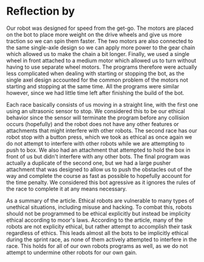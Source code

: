 # Reflection by 

Our robot was designed for speed from the get-go. The motors are placed on the
bot to place more weight on the drive wheels and give us more traction so we
can spin them faster. The two motors are also connected to the same single-axle
design so we can apply more power to the gear chain which allowed us to make
the chain a bit longer. Finally, we used a single wheel in front attached
to a medium motor which allowed us to turn without having to use separate
wheel motors. The programs therefore were actually less complicated when
dealing with starting or stopping the bot, as the single axel design accounted
for the common problem of the motors not starting and stopping at the same time.
All the programs were similar however, since we had little time left after
finishing the build of the bot.

Each race basically consists of us moving in a straight line, with the first
one using an ultrasonic sensor to stop. We considered this to be our ethical
behavior since the sensor will terminate the program before any collision
occurs (hopefully) and the robot does not have any other features or attachments
that might interfere with other robots. The second race has our robot stop with
a button press, which we took as ethical as once again we do not attempt to
interfere with other robots while we are attempting to push to box. We also had
an attachment that attempted to hold the box in front of us but didn't
interfere with any other bots. The final program was actually a duplicate of
the second one, but we had a large pusher attachment that was designed to allow
us to push the obstacles out of the way and complete the course as fast as
possible to hopefully account for the time penalty. We considered this bot
agressive as it ignores the rules of the race to complete it at any means
necessary.

As a summary of the article. Ethical robots are vulnerable to many types
of unethical situations, including misuse and hacking. To combat this,
robots should not be programmed to be ethical explicitly but instead
be implicity ethical according to moor's laws. According to the article,
many of the robots are not explicity ethical, but rather attempt to
accomplish their task regardless of ethics. This leads almost all the
bots to be implicitly ethical during the sprint race, as none of them
actively attempted to interfere in the race. This holds for all of our
own robots programs as well, as we do not attempt to undermine other
robots for our own gain.
